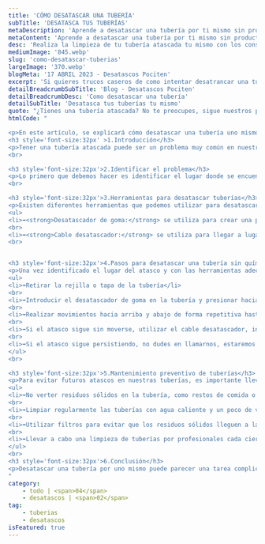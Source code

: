 ```yaml
---
title: 'CÓMO DESATASCAR UNA TUBERÍA'
subTitle: 'DESATASCA TUS TUBERÍAS'
metaDescription: 'Aprende a desatascar una tubería por ti mismo sin productos químicos. Sigue nuestros consejos y utiliza las herramientas adecuadas para solucionar el problema.'
metaContent: 'Aprende a desatascar una tubería por ti mismo sin productos químicos. Sigue nuestros consejos y utiliza las herramientas adecuadas para solucionar el problema.'
desc: 'Realiza la limpieza de tu tubería atascada tu mismo con los consejos de Desatascos Pociten'
mediumImage: '845.webp'
slug: 'como-desatascar-tuberias'
largeImage: '370.webp'
blogMeta: '17 ABRIL 2023 - Desatascos Pociten'
excerpt: 'Si quieres trucos caseros de como intentar desatrancar una tubería este es tu sitio'
detailBreadcrumbSubTitle: 'Blog - Desatascos Pociten'
detailBreadcrumbDesc: 'Como desatascar una tubería'
detailSubTitle: 'Desatasca tus tuberías tu mismo'
quote: "¿Tienes una tubería atascada? No te preocupes, sigue nuestros pasos y utiliza nuestras herramientas recomendadas para solucionarlo fácilmente. "
htmlCode: "

<p>En este artículo, se explicará cómo desatascar una tubería uno mismo sin necesidad de contratar a un fontanero/pocero o utilizar productos químicos. Se proporcionarán algunos consejos y herramientas útiles para identificar el problema y resolverlo. Además, se ofrecerán algunas sugerencias para el mantenimiento preventivo de las tuberías para evitar futuros atascos.</p>
<h3 style='font-size:32px' >1.Introducción</h3>
<p>Tener una tubería atascada puede ser un problema muy común en nuestros hogares. Si no se soluciona a tiempo, puede convertirse en un problema mayor, generando malos olores, humedades o incluso filtraciones. A continuación, se explicará cómo desatascar una tubería yo mismo utilizando algunas herramientas y pasos sencillos.</p>
<br>

<h3 style='font-size:32px'>2.Identificar el problema</h3>
<p>Lo primero que debemos hacer es identificar el lugar donde se encuentra el atasco. Si se trata de una tubería de la cocina, puede deberse a restos de comida y grasa. Si se trata de una tubería del baño, puede deberse a pelos, restos de jabón o papel higiénico. Es importante tener en cuenta el lugar donde se encuentra el atasco para utilizar las herramientas adecuadas.</p>
<br>

<h3 style='font-size:32px'>3.Herramientas para desatascar tuberías</h3>
<p>Existen diferentes herramientas que podemos utilizar para desatascar una tubería sin necesidad de utilizar productos químicos. Algunas de ellas son:</p>
<ul>
<li>➡️<strong>Desatascador de goma:</strong> se utiliza para crear una presión en la tubería y hacer que el atasco se mueva.</li>
<br>
<li>➡️<strong>Cable desatascador:</strong> se utiliza para llegar a lugares más profundos donde el desatascador de goma no llega.</li>
<br>


<h3 style='font-size:32px'>4.Pasos para desatascar una tubería sin químicos</h3>
<p>Una vez identificado el lugar del atasco y con las herramientas adecuadas, podemos seguir los siguientes pasos para desatascar la tubería:</p>
<ul>
<li>➡️Retirar la rejilla o tapa de la tubería</li>
<br>
<li>➡️Introducir el desatascador de goma en la tubería y presionar hacia abajo con fuerza.</li>
<br>
<li>➡️Realizar movimientos hacia arriba y abajo de forma repetitiva hasta que el atasco se desplace y se deshaga.</li>
<br>
<li>➡️Si el atasco sigue sin moverse, utilizar el cable desatascador, introduciéndolo poco a poco y girándolo suavemente para deshacer el atasco.</li>
<br>
<li>➡️Si el atasco sigue persistiendo, no dudes en llamarnos, estaremos encantados de solucionar tu problema.</li>
</ul>
<br>

<h3 style='font-size:32px'>5.Mantenimiento preventivo de tuberías</h3>
<p>Para evitar futuros atascos en nuestras tuberías, es importante llevar a cabo un mantenimiento preventivo. Algunas sugerencias son:</p>
<ul>
<li>➡️No verter residuos sólidos en la tubería, como restos de comida o cabellos.</li>
<br>
<li>➡️Limpiar regularmente las tuberías con agua caliente y un poco de vinagre o bicarbonato.</li>
<br>
<li>➡️Utilizar filtros para evitar que los residuos sólidos lleguen a la tubería.</li>
<br>
<li>➡️Llevar a cabo una limpieza de tuberías por profesionales cada cierto tiempo.</li>
</ul>
<br>
<h3 style='font-size:32px'>6.Conclusión</h3>
<p>Desatascar una tubería por uno mismo puede parecer una tarea complicada, pero con las herramientas y pasos adecuados puede ser una tarea sencilla y eficaz. Además, llevar a cabo un mantenimiento preventivo nos ayudará a evitar futuros atascos y problemas mayores. Si aún así el desatasco se resiste, desde Desatascos Pociten ofrecemos un servicio urgente y económico, no dudes en llamarnos y solicitarnos presupuesto. Estaremos encantados de ayudarte</p>
"
category:
    - todo | <span>04</span>
    - desatascos | <span>02</span>
tag:
    - tuberias
    - desatascos
isFeatured: true
---
```

